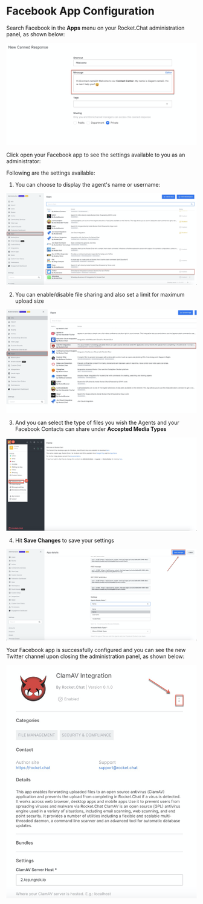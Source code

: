 # Facebook App Configuration

Search Facebook in the **Apps** menu on your Rocket.Chat administration panel, as shown below:

![](../../../../../.gitbook/assets/image%20%28503%29.png)

Click open your Facebook app to see the settings available to you as an administrator: 

Following are the settings available:

1.  You can choose to display the agent's name or username:

![](../../../../../.gitbook/assets/image%20%28399%29.png)

2. You can enable/disable file sharing and also set a limit for maximum upload size

![](../../../../../.gitbook/assets/image%20%28391%29.png)

3. And you can select the type of files you wish the Agents and your Facebook Contacts can share under **Accepted Media Types**

![](../../../../../.gitbook/assets/image%20%28394%29.png)

4. Hit **Save Changes** to save your settings

![](../../../../../.gitbook/assets/image%20%28537%29.png)

Your Facebook app is successfully configured and you can see the new Twitter channel upon closing the administration panel, as shown below:

![](../../../../../.gitbook/assets/image%20%28392%29.png)


